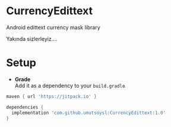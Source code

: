 # CurrencyEdittext
Android edittext currency mask library

Yakında sizlerleyiz....


# Setup

* **Grade**  
Add it as a dependency to your `build.gradle`

```gradle
maven { url 'https://jitpack.io' }
```

```gradle
dependencies {
  implementation 'com.github.umutsoysl:CurrencyEdittext:1.0'
}
```

